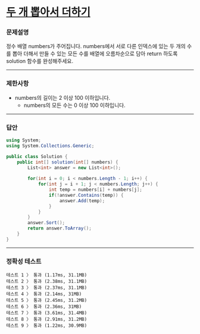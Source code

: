 # <a href="https://school.programmers.co.kr/learn/courses/30/lessons/68644">두 개 뽑아서 더하기</a>

### 문제설명

정수 배열 numbers가 주어집니다. numbers에서 서로 다른 인덱스에 있는 두 개의 수를 뽑아 더해서 만들 수 있는 모든 수를 배열에 오름차순으로 담아 return 하도록 solution 함수를 완성해주세요.

***

### 제한사항

 - numbers의 길이는 2 이상 100 이하입니다.
   - numbers의 모든 수는 0 이상 100 이하입니다.

***

### 답안
``` csharp
using System;
using System.Collections.Generic;

public class Solution {
    public int[] solution(int[] numbers) {
        List<int> answer = new List<int>();
        
        for(int i = 0; i < numbers.Length - 1; i++) {
            for(int j = i + 1; j < numbers.Length; j++) {
                int temp = numbers[i] + numbers[j];
                if(!answer.Contains(temp)) {
                    answer.Add(temp);
                }
            }
        }
        answer.Sort();
        return answer.ToArray();
    }
}
```

***

### 정확성 테스트
```
테스트 1 〉	통과 (1.17ms, 31.1MB)
테스트 2 〉	통과 (2.38ms, 31.1MB)
테스트 3 〉	통과 (2.37ms, 31.1MB)
테스트 4 〉	통과 (2.14ms, 31MB)
테스트 5 〉	통과 (2.45ms, 31.2MB)
테스트 6 〉	통과 (2.36ms, 31MB)
테스트 7 〉	통과 (3.61ms, 31.4MB)
테스트 8 〉	통과 (2.91ms, 31.2MB)
테스트 9 〉	통과 (1.22ms, 30.9MB)
```